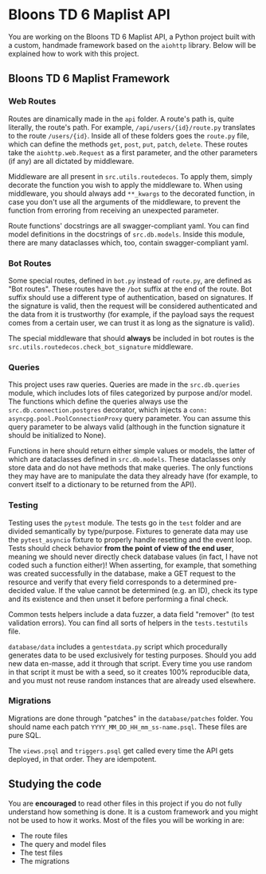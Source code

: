 # Bloons TD 6 Maplist API

You are working on the Bloons TD 6 Maplist API, a Python project built with a custom, handmade framework based on the `aiohttp` library. Below will be explained how to work with this project.

## Bloons TD 6 Maplist Framework

### Web Routes

Routes are dinamically made in the `api` folder. A route's path is, quite literally, the route's path. For example, `/api/users/{id}/route.py` translates to the route `/users/{id}`. Inside all of these folders goes the `route.py` file, which can define the methods `get`, `post`, `put`, `patch`, `delete`. These routes take the `aiohttp.web.Request` as a first parameter, and the other parameters (if any) are all dictated by middleware.

Middleware are all present in `src.utils.routedecos`. To apply them, simply decorate the function you wish to apply the middleware to. When using middleware, you should always add `**_kwargs` to the decorated function, in case you don't use all the arguments of the middleware, to prevent the function from erroring from receiving an unexpected parameter.

Route functions' docstrings are all swagger-compliant yaml. You can find model definitions in the docstrings of `src.db.models`. Inside this module, there are many dataclasses which, too, contain swagger-compliant yaml.

### Bot Routes

Some special routes, defined in `bot.py` instead of `route.py`, are defined as "Bot routes". These routes have the `/bot` suffix at the end of the route. Bot suffix should use a different type of authentication, based on signatures. If the signature is valid, then the request will be considered authenticated and the data from it is trustworthy (for example, if the payload says the request comes from a certain user, we can trust it as long as the signature is valid).

The special middleware that should **always** be included in bot routes is the `src.utils.routedecos.check_bot_signature` middleware.

### Queries

This project uses raw queries. Queries are made in the `src.db.queries` module, which includes lots of files categorized by purpose and/or model. The functions which define the queries always use the `src.db.connection.postgres` decorator, which injects a `conn: asyncpg.pool.PoolConnectionProxy` query parameter. You can assume this query parameter to be always valid (although in the function signature it should be initialized to None).

Functions in here should return either simple values or models, the latter of which are dataclasses defined in `src.db.models`. These dataclasses only store data and do not have methods that make queries. The only functions they may have are to manipulate the data they already have (for example, to convert itself to a dictionary to be returned from the API).

### Testing

Testing uses the `pytest` module. The tests go in the `test` folder and are divided semantically by type/purpose. Fixtures to generate data may use the `pytest_asyncio` fixture to properly handle resetting and the event loop. Tests should check behavior **from the point of view of the end user**, meaning we should never directly check database values (in fact, I have not coded such a function either)! When asserting, for example, that something was created successfully in the database, make a GET request to the resource and verify that every field corresponds to a determined pre-decided value. If the value cannot be determined (e.g. an ID), check its type and its existence and then unset it before performing a final check.

Common tests helpers include a data fuzzer, a data field "remover" (to test validation errors). You can find all sorts of helpers in the `tests.testutils` file.

`database/data` includes a `gentestdata.py` script which procedurally generates data to be used exclusively for testing purposes. Should you add new data en-masse, add it through that script. Every time you use random in that script it must be with a seed, so it creates 100% reproducible data, and you must not reuse random instances that are already used elsewhere.

### Migrations

Migrations are done through "patches" in the `database/patches` folder. You should name each patch `YYYY_MM_DD_HH_mm_ss-name.psql`. These files are pure SQL.

The `views.psql` and `triggers.psql` get called every time the API gets deployed, in that order. They are idempotent.

## Studying the code

You are **encouraged** to read other files in this project if you do not fully understand how something is done. It is a custom framework and you might not be used to how it works. Most of the files you will be working in are:

- The route files
- The query and model files
- The test files
- The migrations
